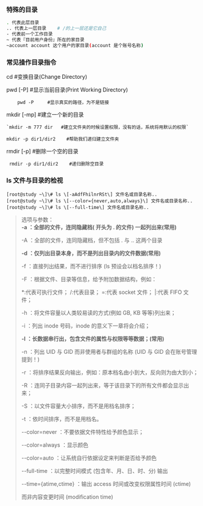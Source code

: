 ### 特殊的目录

```bash
. 代表此层目录
.. 代表上一层目录    # /的上一层还是它自己
- 代表前一个工作目录
~ 代表『目前用户身份』所在的家目录
~account account 这个用户的家目录(account 是个账号名称)
```

### 常见操作目录指令

cd    \#变换目录\(Change Directory\)

pwd \[-P\]    \#显示当前目录\(Print Working Directory\)

`    pwd -P     #显示真实的路径，为不是链接`

mkdir \[-mp\]    \#建立一个新的目录

    `mkdir -m 777 dir   #建立文件夹的时候设置权限，没有的话，系统将用默认的权限`

  `mkdir -p dir1/dir2    #帮助我们递归建立文件夹`

rmdir \[-p\]   \#删除一个空的目录

   ` rmdir -p dir1/dir2    #递归删除空目录`

### ls 文件与目录的检视

```
[root@study ~\]\# ls \[-aAdfFhilnrRSt\] 文件名或目录名称..
[root@study ~\]\# ls \[--color={never,auto,always}\] 文件名或目录名称..
[root@study ~\]\# ls \[--full-time\] 文件名或目录名称..
```

> 选项与参数：  
> **-a ：全部的文件，连同隐藏档\( 开头为 . 的文件\) 一起列出来\(常用\)**
>
> -A ：全部的文件，连同隐藏档，但不包括 . 与 .. 这两个目录
>
> **-d ：仅列出目录本身，而不是列出目录内的文件数据\(常用\)**
>
> -f ：直接列出结果，而不进行排序 \(ls 预设会以档名排序！\)
>
> -F ：根据文件、目录等信息，给予附加数据结构，例如：
>
> \*:代表可执行文件； /:代表目录； =:代表 socket 文件； \|:代表 FIFO 文件；
>
> -h ：将文件容量以人类较易读的方式\(例如 GB, KB 等等\)列出来；
>
> -i ：列出 inode 号码，inode 的意义下一章将会介绍；
>
> **-l ：长数据串行出，包含文件的属性与权限等等数据；\(常用\)**
>
> -n ：列出 UID 与 GID 而非使用者与群组的名称 \(UID 与 GID 会在账号管理提到！\)
>
> -r ：将排序结果反向输出，例如：原本档名由小到大，反向则为由大到小；
>
> -R ：连同子目录内容一起列出来，等于该目录下的所有文件都会显示出来；
>
> -S ：以文件容量大小排序，而不是用档名排序；
>
> -t ：依时间排序，而不是用档名。
>
> --color=never ：不要依据文件特性给予颜色显示；
>
> --color=always ：显示颜色
>
> --color=auto ：让系统自行依据设定来判断是否给予颜色
>
> --full-time ：以完整时间模式 \(包含年、月、日、时、分\) 输出
>
> --time={atime,ctime} ：输出 access 时间或改变权限属性时间 \(ctime\)
>
> 而非内容变更时间 \(modification time\)



